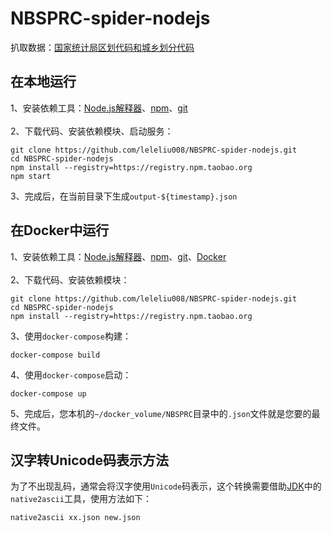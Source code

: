 # NBSPRC-spider-nodejs
扒取数据：<a href="http://www.stats.gov.cn/tjsj/tjbz/tjyqhdmhcxhfdm/">国家统计局区划代码和城乡划分代码</a>
<br>
## 在本地运行
1、安装依赖工具：<a href="http://blog.fpliu.com/it/software/nodejs-interpreter">Node.js解释器</a>、<a href="http://blog.fpliu.com/it/software/npm">npm</a>、<a href="http://blog.fpliu.com/it/software/git">git</a><br><br>
2、下载代码、安装依赖模块、启动服务：
```
git clone https://github.com/leleliu008/NBSPRC-spider-nodejs.git
cd NBSPRC-spider-nodejs
npm install --registry=https://registry.npm.taobao.org
npm start
```
3、完成后，在当前目录下生成`output-${timestamp}.json`

## 在Docker中运行
1、安装依赖工具：<a href="http://blog.fpliu.com/it/software/nodejs-interpreter">Node.js解释器</a>、<a href="http://blog.fpliu.com/it/software/npm">npm</a>、<a href="http://blog.fpliu.com/it/software/git">git</a>、<a href="http://blog.fpliu.com/it/software/Docker">Docker</a><br><br>
2、下载代码、安装依赖模块：
```
git clone https://github.com/leleliu008/NBSPRC-spider-nodejs.git
cd NBSPRC-spider-nodejs
npm install --registry=https://registry.npm.taobao.org
```
3、使用`docker-compose`构建：
```
docker-compose build
```
4、使用`docker-compose`启动：
```
docker-compose up
```
5、完成后，您本机的`~/docker_volume/NBSPRC`目录中的`.json`文件就是您要的最终文件。

## 汉字转Unicode码表示方法
为了不出现乱码，通常会将汉字使用`Unicode`码表示，这个转换需要借助<a href="http://blog.fpliu.com/it/software/development/language/Java/JDK">JDK</a>中的`native2ascii`工具，使用方法如下：
```
native2ascii xx.json new.json
```
